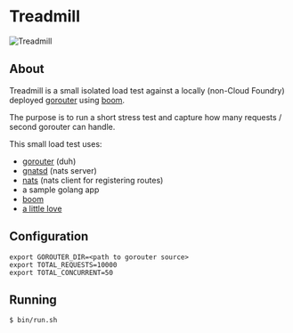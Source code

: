 # Treadmill
![Treadmill](http://rack.0.mshcdn.com/media/ZgkyMDEzLzA5LzA5L2E5L2J1cm4uZWRjMjcuZ2lmCnAJdGh1bWIJODUweDg1MD4KZQlqcGc/cd80cbe2/1f8/burn.jpg)

## About
Treadmill is a small isolated load test against a locally (non-Cloud Foundry) deployed [gorouter](https://github.com/cloudfoundry/gorouter) using [boom](https://github.com/rakyll/boom).

The purpose is to run a short stress test and capture how many requests / second gorouter can handle.

This small load test uses:

- [gorouter](https://github.com/cloudfoundry/gorouter) (duh)
- [gnatsd](https://github.com/nats-io/gnatsd) (nats server)
- [nats](https://rubygems.org/gems/nats) (nats client for registering routes)
- a sample golang app
- [boom](https://github.com/rakyll/boom)
- [a little love](http://giphy.com/gifs/ping-pong-cat-table-tennis-sz3pnTuOYyupa/fullscreen)

## Configuration
    export GOROUTER_DIR=<path to gorouter source>
    export TOTAL_REQUESTS=10000
    export TOTAL_CONCURRENT=50

## Running

    $ bin/run.sh


